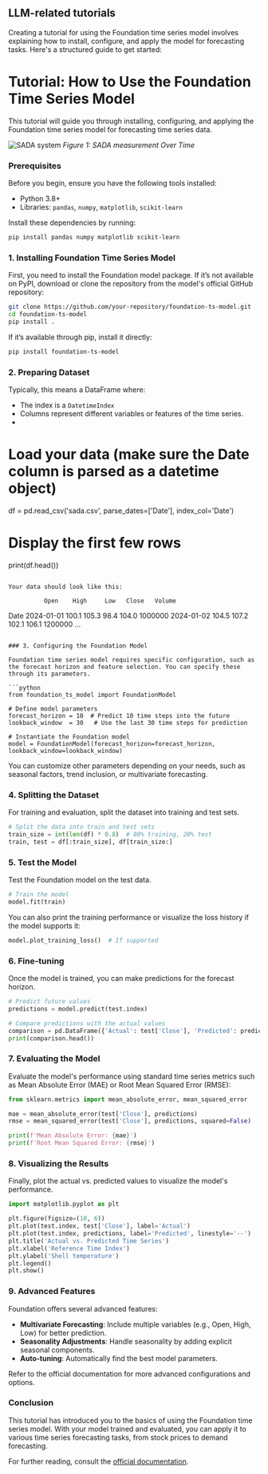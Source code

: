 ## LLM-related tutorials

Creating a tutorial for using the Foundation time series model involves explaining how to install, configure, and apply the model for forecasting tasks. Here's a structured guide to get started:

# Tutorial: How to Use the Foundation Time Series Model

This tutorial will guide you through installing, configuring, and applying the Foundation time series model for forecasting time series data.

![SADA system](path_to_image/.png)
*Figure 1: SADA measurement Over Time*

### Prerequisites
Before you begin, ensure you have the following tools installed:
- Python 3.8+
- Libraries: `pandas`, `numpy`, `matplotlib`, `scikit-learn`

Install these dependencies by running:

```bash
pip install pandas numpy matplotlib scikit-learn
```

### 1. Installing Foundation Time Series Model

First, you need to install the Foundation model package. If it’s not available on PyPI, download or clone the repository from the model's official GitHub repository:

```bash
git clone https://github.com/your-repository/foundation-ts-model.git
cd foundation-ts-model
pip install .
```

If it’s available through pip, install it directly:
```bash
pip install foundation-ts-model
```

### 2. Preparing Dataset

Typically, this means a DataFrame where:
- The index is a `DatetimeIndex`
- Columns represent different variables or features of the time series.
- 

# Load your data (make sure the Date column is parsed as a datetime object)
df = pd.read_csv('sada.csv', parse_dates=['Date'], index_col='Date')

# Display the first few rows
print(df.head())
```

Your data should look like this:
```
              Open    High     Low   Close   Volume
Date
2024-01-01   100.1   105.3    98.4   104.0   1000000
2024-01-02   104.5   107.2   102.1   106.1   1200000
...
```

### 3. Configuring the Foundation Model

Foundation time series model requires specific configuration, such as the forecast horizon and feature selection. You can specify these through its parameters.

```python
from foundation_ts_model import FoundationModel

# Define model parameters
forecast_horizon = 10  # Predict 10 time steps into the future
lookback_window  = 30   # Use the last 30 time steps for prediction

# Instantiate the Foundation model
model = FoundationModel(forecast_horizon=forecast_horizon, lookback_window=lookback_window)
```

You can customize other parameters depending on your needs, such as seasonal factors, trend inclusion, or multivariate forecasting.

### 4. Splitting the Dataset

For training and evaluation, split the dataset into training and test sets.

```python
# Split the data into train and test sets
train_size = int(len(df) * 0.8)  # 80% training, 20% test
train, test = df[:train_size], df[train_size:]
```

### 5. Test the Model

Test the Foundation model on the test data.

```python
# Train the model
model.fit(train)
```

You can also print the training performance or visualize the loss history if the model supports it:
```python
model.plot_training_loss()  # If supported
```

### 6. Fine-tuning 

Once the model is trained, you can make predictions for the forecast horizon.

```python
# Predict future values
predictions = model.predict(test.index)

# Compare predictions with the actual values
comparison = pd.DataFrame({'Actual': test['Close'], 'Predicted': predictions})
print(comparison.head())
```

### 7. Evaluating the Model

Evaluate the model's performance using standard time series metrics such as Mean Absolute Error (MAE) or Root Mean Squared Error (RMSE):

```python
from sklearn.metrics import mean_absolute_error, mean_squared_error

mae = mean_absolute_error(test['Close'], predictions)
rmse = mean_squared_error(test['Close'], predictions, squared=False)

print(f'Mean Absolute Error: {mae}')
print(f'Root Mean Squared Error: {rmse}')
```

### 8. Visualizing the Results

Finally, plot the actual vs. predicted values to visualize the model's performance.

```python
import matplotlib.pyplot as plt

plt.figure(figsize=(10, 6))
plt.plot(test.index, test['Close'], label='Actual')
plt.plot(test.index, predictions, label='Predicted', linestyle='--')
plt.title('Actual vs. Predicted Time Series')
plt.xlabel('Reference Time Index')
plt.ylabel('Shell temperature')
plt.legend()
plt.show()
```

### 9. Advanced Features

Foundation offers several advanced features:
- **Multivariate Forecasting**: Include multiple variables (e.g., Open, High, Low) for better prediction.
- **Seasonality Adjustments**: Handle seasonality by adding explicit seasonal components.
- **Auto-tuning**: Automatically find the best model parameters.

Refer to the official documentation for more advanced configurations and options.

### Conclusion

This tutorial has introduced you to the basics of using the Foundation time series model. With your model trained and evaluated, you can apply it to various time series forecasting tasks, from stock prices to demand forecasting.

For further reading, consult the [official documentation](https://link-to-foundation-docs.com).

